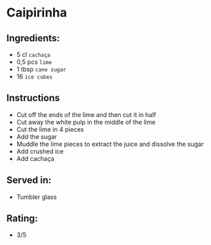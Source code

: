 # Caipirinha

## Ingredients:
- 5 cl `cachaça`
- 0,5 pcs `lime`
- 1 tbsp `cane sugar`
- 16 `ice cubes`

## Instructions
- Cut off the ends of the lime and then cut it in half
- Cut away the white pulp in the middle of the lime
- Cut the lime in 4 pieces 
- Add the sugar
- Muddle the lime pieces to extract the juice and dissolve the sugar
- Add crushed ice
- Add cachaça

## Served in:
- Tumbler glass

## Rating:
- 3/5